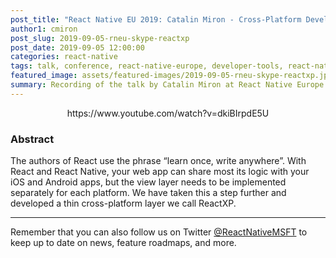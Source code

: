 ```yaml
---
post_title: "React Native EU 2019: Catalin Miron - Cross-Platform Development With ReactXP"
author1: cmiron
post_slug: 2019-09-05-rneu-skype-reactxp
post_date: 2019-09-05 12:00:00
categories: react-native
tags: talk, conference, react-native-europe, developer-tools, react-native
featured_image: assets/featured-images/2019-09-05-rneu-skype-reactxp.jpg
summary: Recording of the talk by Catalin Miron at React Native Europe 2019, about Skype's ReactXP.
---
```


<p align="center">
https://www.youtube.com/watch?v=dkiBIrpdE5U
</p>

### Abstract

The authors of React use the phrase “learn once, write anywhere”. With React and React Native, your web app can share most its logic with your iOS and Android apps, but the view layer needs to be implemented separately for each platform. We have taken this a step further and developed a thin cross-platform layer we call ReactXP.

---

Remember that you can also follow us on Twitter [@ReactNativeMSFT](https://twitter.com/reactnativemsft) to keep up to date on news, feature roadmaps, and more.

